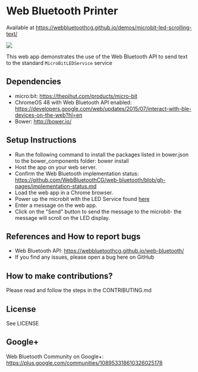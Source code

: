 # Web Bluetooth Printer

Available at https://webbluetoothcg.github.io/demos/microbit-led-scrolling-text/

<img src="/microbit-led-scolling-text/microbit.jpg">

This web app demonstrates the use of the Web Bluetooth API to send text to the standard `MicroBitLEDService` service

## Dependencies
* micro:bit: https://thepihut.com/products/micro-bit
* ChromeOS 48 with Web Bluetooth API enabled: https://developers.google.com/web/updates/2015/07/interact-with-ble-devices-on-the-web?hl=en
* Bower: http://bower.io/

## Setup Instructions
* Run the following command to install the packages listed in bower.json to the bower_components folder: bower install
* Host the app on your web server.
* Confirm the Web Bluetooth implementation status: https://github.com/WebBluetoothCG/web-bluetooth/blob/gh-pages/implementation-status.md
* Load the web app in a Chrome browser.
* Power up the microbit with the LED Service found [here](https://github.com/nimbleape/microbit-led-service)
* Enter a message on the web app.
* Click on the "Send" button to send the message to the microbit- the message will scroll on the LED display.

## References and How to report bugs
* Web Bluetooth API: https://webbluetoothcg.github.io/web-bluetooth/
* If you find any issues, please open a bug here on GitHub

## How to make contributions?
Please read and follow the steps in the CONTRIBUTING.md

## License
See LICENSE

## Google+
Web Bluetooth Community on Google+: https://plus.google.com/communities/108953318610326025178
